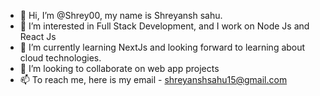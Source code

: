 - 👋 Hi, I’m @Shrey00, my name is Shreyansh sahu.
- 👀 I’m interested in Full Stack Development, and I work on Node Js and React Js
- 🌱 I’m currently learning NextJs and looking forward to learning about cloud technologies.
- 💞️ I’m looking to collaborate on web app projects
- 📫 To reach me, here is my email - shreyanshsahu15@gmail.com

<!---
Shrey00/Shrey00 is a ✨ special ✨ repository because its `README.md` (this file) appears on your GitHub profile.
You can click the Preview link to take a look at your changes.
--->
